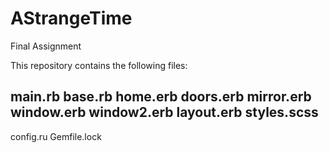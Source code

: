 AStrangeTime
============

Final Assignment 

This repository contains the following files:

main.rb
base.rb
home.erb
doors.erb
mirror.erb
window.erb
window2.erb
layout.erb
styles.scss
------------
config.ru
Gemfile.lock
